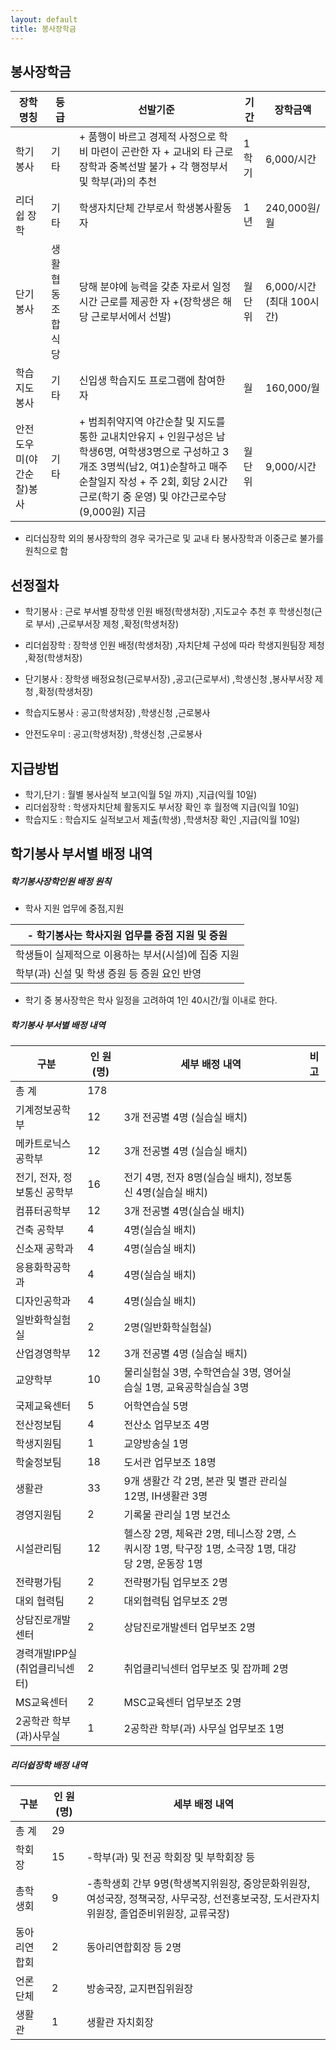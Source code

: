 ```yaml
---
layout: default
title: 봉사장학금
---
```

## **봉사장학금**

|       장학명칭       |  등급  |  선발기준  |    기간    |  장학금액  |
|--------|----|--------|----|--------|
|학기봉사|기타|+ 품행이 바르고 경제적 사정으로 학비 마련이 곤란한 자 + 교내외 타 근로장학과 중복선발 불가 + 각 행정부서 및 학부(과)의 추천|1학기|6,000/시간|
|리더쉽 장학| 기타 |학생자치단체 간부로서 학생봉사활동자|1년|240,000원/월|
|단기봉사|생활협동조합 식당|당해 분야에 능력을 갖춘 자로서 일정 시간 근로를 제공한 자 +(장학생은 해당 근로부서에서 선발)|월 단위|6,000/시간 (최대 100시간)|
|학습지도 봉사|기타|신입생 학습지도 프로그램에 참여한 자|월|160,000/월|
|안전도우미(야간순찰)봉사|기타|+ 범죄취약지역 야간순찰 및 지도를 통한 교내치안유지 + 인원구성은 남학생6명, 여학생3명으로 구성하고 3개조 3명씩(남2, 여1)순찰하고 매주 순찰일지 작성 + 주 2회, 회당 2시간 근로(학기 중 운영) 및 야간근로수당 (9,000원) 지금|월 단위| 9,000/시간|
+  리더십장학 외의 봉사장학의 경우 국가근로 및 교내 타 봉사장학과 이중근로 불가를 원칙으로 함


## **선정절차**

+ 학기봉사 : 근로 부서별 장학생 인원 배정(학생처장) ,지도교수 추천 후 학생신청(근로 부서) ,근로부서장 제청 ,확정(학생처장)

+ 리더쉽장학 : 장학생 인원 배정(학생처장) ,자치단체 구성에 따라 학생지원팀장 제청 ,확정(학생처장)

+ 단기봉사 : 장학생 배정요청(근로부서장) ,공고(근로부서) ,학생신청 ,봉사부서장 제청 ,확정(학생처장)

+ 학습지도봉사 : 공고(학생처장) ,학생신청 ,근로봉사

+ 안전도우미 : 공고(학생처장) ,학생신청 ,근로봉사



## **지급방법**

+ 학기,단기 : 월별 봉사실적 보고(익월 5일 까지) ,지급(익월 10일)
+ 리더쉽장학 : 학생자치단체 활동지도 부서장 확인 후 월정액 지급(익월 10일)
+ 학습지도 : 학습지도 실적보고서 제출(학생) ,학생처장 확인 ,지급(익월 10일)



## **학기봉사 부서별 배정 내역**
##### *학기봉사장학인원 배정 원칙*
+ 학사 지원 업무에 중점,지원

|- 학기봉사는 학사지원 업무를 중점 지원 및 증원|
|----------------------------------------------|
|학생들이 실제적으로 이용하는 부서(시설)에 집중 지원|
|학부(과) 신설 및 학생 증원 등 증원 요인 반영|

+ 학기 중 봉사장학은 학사 일정을 고려하여 1인 40시간/월 이내로 한다.


##### *학기봉사 부서별 배정 내역*

|     구분     |    인 원(명)   |         세부 배정 내역           |    비고    |
|--------------|----------------|----------------------------------|--------------|
|총 계 | 178| | |
|기계정보공학부| 12 | 3개 전공별 4명 (실습실 배치) ||
|메카트로닉스공학부| 12 | 3개 전공별 4명 (실습실 배치) | |
|전기, 전자, 정보통신 공학부| 16 | 전기 4명, 전자 8명(실습실 배치), 정보통신 4명(실습실 배치)| |
|컴퓨터공학부| 12 | 3개 전공별 4명(실습실 배치)| |
|건축 공학부| 4 | 4명(실습실 배치) | |
|신소재 공학과| 4 | 4명(실습실 배치) | |
|응용화학공학과| 4 | 4명(실습실 배치) | |
|디자인공학과| 4 | 4명(실습실 배치) | |
|일반화학실험실| 2 | 2명(일반화학실험실)| |
|산업경영학부 | 12 | 3개 전공별 4명 (실습실 배치)| |
|교양학부| 10 | 물리실험실 3명, 수학연습실 3명, 영어실습실 1명, 교육공학실습실 3명| |
|국제교육센터 | 5 | 어학연습실 5명| |
|전산정보팀| 4 | 전산소 업무보조 4명| |
|학생지원팀| 1 | 교양방송실 1명| |
|학술정보팀| 18 | 도서관 업무보조 18명| |
|생활관 | 33 | 9개 생활간 각 2명, 본관 및 별관 관리실 12명, IH생활관 3명| |
|경영지원팀 | 2 | 기록물 관리실 1명 보건소 | |
|시설관리팀| 12 | 헬스장 2명, 체육관 2명, 테니스장 2명, 스쿼시장 1명, 탁구장 1명, 소극장 1명, 대강당 2명, 운동장 1명| |
|전략평가팀| 2 | 전략평가팀 업무보조 2명| |
|대외 협력팀| 2 | 대외협력팀 업무보조 2명| |
|상담진로개발센터| 2 | 상담진로개발센터 업무보조 2명| |
|경력개발IPP실 (취업클리닉센터)| 2 | 취업클리닉센터 업무보조 및 잡까페 2명| |
|MS교육센터| 2 | MSC교육센터 업무보조 2명| |
|2공학관 학부(과)사무실| 1 | 2공학관 학부(과) 사무실 업무보조 1명| |



##### *리더쉽장학 배정 내역*


|     구분     |    인 원(명)   |         세부 배정 내역        |
|--------------|----------------|-------------------------------|
|총 계|29||
|학회장|15|-학부(과) 및 전공 학회장 및 부학회장 등|
|총학생회|9|-총학생회 간부 9명(학생복지위원장, 중앙문화위원장, 여성국장, 정책국장, 사무국장, 선전홍보국장, 도서관자치위원장, 졸업준비위원장, 교류국장)|
|동아리연합회|2|동아리연합회장 등 2명|
|언론단체|2|방송국장, 교지편집위원장|
|생활관|1|생활관 자치회장|


